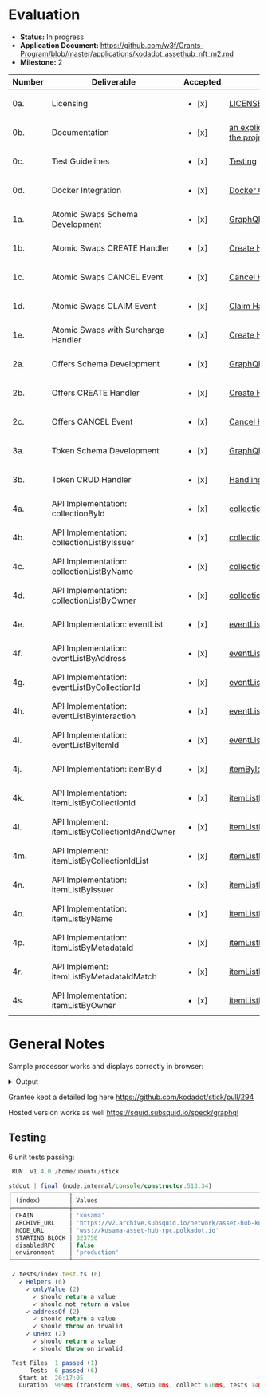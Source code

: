 # Evaluation


- **Status:** In progress
- **Application Document:** https://github.com/w3f/Grants-Program/blob/master/applications/kodadot_assethub_nft_m2.md
- **Milestone:** 2

| Number | Deliverable                                   | Accepted | Link                                                                                                                                | Notes                          |
| ------ | --------------------------------------------- | ----------------- | ----------------------------------------------------------------------------------------------------------------------------------- | ------------------------------ |
| 0a.    | Licensing                                     | <ul><li>[x] </li></ul> | [LICENSE](https://github.com/kodadot/stick/blob/main/LICENSE)                                                                       | MIT                            |
| 0b.    | Documentation                                 | <ul><li>[x] </li></ul> | [an explicit README file to guide the project setup and execution](https://github.com/kodadot/stick/blob/feat/swap-it-up/README.md) | -                              |
| 0c.    | Test Guidelines                               | <ul><li>[x] </li></ul> | [Testing](https://github.com/kodadot/stick/tree/feat/swap-it-up/tests)                                                              | -                              |
| 0d.    | Docker Integration                            | <ul><li>[x] </li></ul> | [Docker Compose](https://github.com/kodadot/stick/blob/feat/swap-it-up/docker-compose.yml)                                          | -                              |
| 1a.    | Atomic Swaps Schema Development               | <ul><li>[x] </li></ul> | [GraphQL schema swap.](https://github.com/kodadot/stick/blob/feat/swap-it-up/schema.graphql#L198)                                   | -                              |
| 1b.    | Atomic Swaps CREATE Handler                   | <ul><li>[x] </li></ul> | [Create Handler](https://github.com/kodadot/stick/blob/feat/swap-it-up/src/mappings/nfts/createSwap.ts)                             | -                              |
| 1c.    | Atomic Swaps CANCEL Event                     | <ul><li>[x] </li></ul> | [Cancel Handler](https://github.com/kodadot/stick/blob/feat/swap-it-up/src/mappings/nfts/cancelSwap.ts)                             | -                              |
| 1d.    | Atomic Swaps CLAIM Event                      | <ul><li>[x] </li></ul> | [Claim Handler](https://github.com/kodadot/stick/blob/feat/swap-it-up/src/mappings/nfts/claim.ts)                                   | -                              |
| 1e.    | Atomic Swaps with Surcharge Handler           | <ul><li>[x] </li></ul> | [Create Handler](https://github.com/kodadot/stick/blob/feat/swap-it-up/src/mappings/nfts/createSwap.ts#L48)                         | -                              |
| 2a.    | Offers Schema Development                     | <ul><li>[x] </li></ul> | [GraphQL schema offer.](https://github.com/kodadot/stick/blob/feat/swap-it-up/schema.graphql#L173)                                  | -                              |
| 2b.    | Offers CREATE Handler                         | <ul><li>[x] </li></ul> | [Create Handler](https://github.com/kodadot/stick/blob/feat/swap-it-up/src/mappings/nfts/createSwap.ts#L25)                         | -                              |
| 2c.    | Offers CANCEL Event                           | <ul><li>[x] </li></ul> | [Cancel Handler](https://github.com/kodadot/stick/blob/feat/swap-it-up/src/mappings/nfts/cancelSwap.ts#L23)                         | -                              |
| 3a.    | Token Schema Development                      | <ul><li>[x] </li></ul> | [GraphQL schema token.](https://github.com/kodadot/stick/blob/feat/swap-it-up/schema.graphql#L40)                                   | -                              |
| 3b.    | Token CRUD Handler                            | <ul><li>[x] </li></ul> | [Handling Token](https://github.com/kodadot/stick/blob/feat/swap-it-up/src/mappings/shared/token/tokenAPI.ts)                       | -                              |
| 4a.    | API Implementation: collectionById            | <ul><li>[x] </li></ul> | [collectionById](https://github.com/vikiival/kodaquery/blob/main/main.ts#L36)                                                       | -                              |
| 4b.    | API Implementation: collectionListByIssuer    | <ul><li>[x] </li></ul> | [collectionListByIssuer](https://github.com/vikiival/kodaquery/blob/main/main.ts#L44)                                               | -                              |
| 4c.    | API Implementation: collectionListByName      | <ul><li>[x] </li></ul> | [collectionListByName](https://github.com/vikiival/kodaquery/blob/main/main.ts#L53)                                                 | -                              |
| 4d.    | API Implementation: collectionListByOwner     | <ul><li>[x] </li></ul> | [collectionListByOwner](https://github.com/vikiival/kodaquery/blob/main/main.ts#L62)                                                | -                              |
| 4e.    | API Implementation: eventList                 | <ul><li>[x] </li></ul> | [eventList](https://github.com/vikiival/kodaquery/blob/main/main.ts#L72)                                                            | -                              |
| 4f.    | API Implementation: eventListByAddress        | <ul><li>[x] </li></ul> | [eventListByAddress](https://github.com/vikiival/kodaquery/blob/main/main.ts#L80)                                                   | -                              |
| 4g.    | API Implementation: eventListByCollectionId   | <ul><li>[x] </li></ul> | [eventListByCollectionId](https://github.com/vikiival/kodaquery/blob/main/main.ts#L89)                                              | -                              |
| 4h.    | API Implementation: eventListByInteraction    | <ul><li>[x] </li></ul> | [eventListByInteraction](https://github.com/vikiival/kodaquery/blob/main/main.ts#L98)                                               | -                              |
| 4i.    | API Implementation: eventListByItemId         | <ul><li>[x] </li></ul> | [eventListByItemId](https://github.com/vikiival/kodaquery/blob/main/main.ts#L107)                                                   | -                              |
| 4j.    | API Implementation: itemById                  | <ul><li>[x] </li></ul> | [itemById](https://github.com/vikiival/kodaquery/blob/main/main.ts#L117)                                                            | -                              |
| 4k.    | API Implementation: itemListByCollectionId    | <ul><li>[x] </li></ul> | [itemListByCollectionId](https://github.com/vikiival/kodaquery/blob/main/main.ts#L125)                                              | -                              |
| 4l.    | API Implement: itemListByCollectionIdAndOwner | <ul><li>[x] </li></ul> | [itemListByCollectionIdAndOwner](https://github.com/vikiival/kodaquery/blob/main/main.ts#L134)                                      | -                              |
| 4m.    | API Implement: itemListByCollectionIdList     | <ul><li>[x] </li></ul> | [itemListByCollectionIdList](https://github.com/vikiival/kodaquery/blob/main/main.ts#L144)                                          | -                              |
| 4n.    | API Implementation: itemListByIssuer          | <ul><li>[x] </li></ul> | [itemListByIssuer](https://github.com/vikiival/kodaquery/blob/main/main.ts#L153)                                                    | -                              |
| 4o.    | API Implementation: itemListByName            | <ul><li>[x] </li></ul> | [itemListByName](https://github.com/vikiival/kodaquery/blob/main/main.ts#L162)                                                      | -                              |
| 4p.    | API Implementation: itemListByMetadataId      | <ul><li>[x] </li></ul> | [itemListByMetadataId](https://github.com/vikiival/kodaquery/blob/main/main.ts#L171)                                                | -                              |
| 4r.    | API Implement: itemListByMetadataIdMatch      | <ul><li>[x] </li></ul> | [itemListByMetadataIdMatch](https://github.com/vikiival/kodaquery/blob/main/main.ts#L190)                                           | -                              |
| 4s.    | API Implementation: itemListByOwner           | <ul><li>[x] </li></ul> | [itemListByOwner](https://github.com/vikiival/kodaquery/blob/main/main.ts#L189)                                                     | -                              |

# General Notes

Sample processor works and displays correctly in browser:

<details>
  <summary>Output</summary>

```ts
                           "timestamp": "2021-09-24T16:38:06.509Z",
                           "collectionId": "u-1",
                           "sn": "491",
                           "to": "G22JL5wM6MDvku8jYiKShL2N8c6HfVgcWaR3GmpajtgR9Fc"
                         }
16:14:28 INFO  squid:log 💚 [SEND] u-1-491 from DFi8qw43wy5ihCJKpnRYHAkv7ppgWZJL4fYrnbCHU9W4pcp to G22JL5wM6MDvku8jYiKShL2N8c6HfVgcWaR3GmpajtgR9Fc
16:14:28 DEBUG squid:log Processing Uniques.Transferred
16:14:28 INFO  squid:log ⏳ [SEND] 824023
16:14:28 DEBUG squid:log [SEND] {
                           "caller": "Hxz9CRinkTf5JEQ7bkAeUw55TGGxkuRpPDhSrxSbFAY5y7X",
                           "blockNumber": "824023",
                           "timestamp": "2021-09-24T16:38:18.583Z",
                           "collectionId": "u-2",
                           "sn": "2429",
                           "to": "Gecf3Bn2cF2buiESKSNrhimEHdwLwpFmSkQy4fvRbXbBZAh"
                         }
16:14:28 INFO  squid:log 💚 [SEND] u-2-2429 from Hxz9CRinkTf5JEQ7bkAeUw55TGGxkuRpPDhSrxSbFAY5y7X to Gecf3Bn2cF2buiESKSNrhimEHdwLwpFmSkQy4fvRbXbBZAh
16:14:28 DEBUG squid:log Processing Uniques.Transferred
16:14:28 INFO  squid:log ⏳ [SEND] 824023
16:14:28 DEBUG squid:log [SEND] {
                           "caller": "GkAtAEia2c2zQUrzwey8EqnegoEkGiKbw6m5emXL1CgXrtr",
                           "blockNumber": "824023",
                           "timestamp": "2021-09-24T16:38:18.583Z",
                           "collectionId": "u-2",
                           "sn": "108",
                           "to": "EGV3Qmrq1qMxeXW5uPXXWTHwXZDQ6384vv9pKAUFwxYw9rw"
                         }
16:14:28 INFO  squid:log 💚 [SEND] u-2-108 from GkAtAEia2c2zQUrzwey8EqnegoEkGiKbw6m5emXL1CgXrtr to EGV3Qmrq1qMxeXW5uPXXWTHwXZDQ6384vv9pKAUFwxYw9rw
16:14:28 DEBUG squid:log Processing Uniques.Transferred
16:14:28 INFO  squid:log ⏳ [SEND] 824024
16:14:28 DEBUG squid:log [SEND] {
                           "caller": "Cx52PDPSGvkTQqYb2LdNn3xnuo4JRUnmTaKTRzrSk6gXB2j",
                           "blockNumber": "824024",
                           "timestamp": "2021-09-24T16:38:30.444Z",
                           "collectionId": "u-2",
                           "sn": "2312",
                           "to": "CpX6D7sxvZKUeaJUpS6Eb8Y2g79F7DEZXU1QucUX5o2HyfK"
                         }
16:14:28 INFO  squid:log 💚 [SEND] u-2-2312 from Cx52PDPSGvkTQqYb2LdNn3xnuo4JRUnmTaKTRzrSk6gXB2j to CpX6D7sxvZKUeaJUpS6Eb8Y2g79F7DEZXU1QucUX5o2HyfK
16:14:28 DEBUG squid:log Processing Uniques.Transferred
16:14:28 INFO  squid:log ⏳ [SEND] 824024
16:14:28 DEBUG squid:log [SEND] {
                           "caller": "Er7RXEYWjdtvSoQBE6GGjYyoBRuky5nMu4NFcXfRqjojnUT",
                           "blockNumber": "824024",
                           "timestamp": "2021-09-24T16:38:30.444Z",
                           "collectionId": "u-2",
                           "sn": "2719",
                           "to": "GSHkVxCvovrZ8EZSpAijazEE5ivHR1FFpN5qev73MZzqRpZ"
                         }
16:14:28 INFO  squid:log 💚 [SEND] u-2-2719 from Er7RXEYWjdtvSoQBE6GGjYyoBRuky5nMu4NFcXfRqjojnUT to GSHkVxCvovrZ8EZSpAijazEE5ivHR1FFpN5qev73MZzqRpZ
16:14:28 DEBUG squid:log Processing Uniques.Transferred
16:14:28 INFO  squid:log ⏳ [SEND] 824025
16:14:28 DEBUG squid:log [SEND] {
                           "caller": "DY8iuSt31L8oZv5VHz45RZieAAjwqgji43MctGGBdMmyE1A",
                           "blockNumber": "824025",
                           "timestamp": "2021-09-24T16:38:42.780Z",
                           "collectionId": "u-0",
                           "sn": "2469",
                           "to": "ED45ZRS573WZs1AoB6WbvD26v2uc7johtNT77sfEbvuZnuj"
                         }
16:14:28 INFO  squid:log 💚 [SEND] u-0-2469 from DY8iuSt31L8oZv5VHz45RZieAAjwqgji43MctGGBdMmyE1A to ED45ZRS573WZs1AoB6WbvD26v2uc7johtNT77sfEbvuZnuj
16:14:28 DEBUG squid:log Processing Uniques.Transferred
16:14:28 INFO  squid:log ⏳ [SEND] 824025
16:14:28 DEBUG squid:log [SEND] {
                           "caller": "H28baDH1YU8QCxLh6qhjJEUuTZoWZkhjx5PKNvTMWWiCJqh",
                           "blockNumber": "824025",
                           "timestamp": "2021-09-24T16:38:42.780Z",
                           "collectionId": "u-2",
                           "sn": "1351",
                           "to": "DgC4XNwFU99g9NPkT37khhHJYokPSDMDGAE3bdyjHhHzzNx"
                         }
16:14:28 INFO  squid:log 💚 [SEND] u-2-1351 from H28baDH1YU8QCxLh6qhjJEUuTZoWZkhjx5PKNvTMWWiCJqh to DgC4XNwFU99g9NPkT37khhHJYokPSDMDGAE3bdyjHhHzzNx
16:14:28 DEBUG squid:log Processing Uniques.Transferred
16:14:28 INFO  squid:log ⏳ [SEND] 824026
16:14:28 DEBUG squid:log [SEND] {
                           "caller": "H2Zq7v3BULdN4zTMnJ2R2jp589ezQLUWPVgzRaBLiqka3wX",
                           "blockNumber": "824026",
                           "timestamp": "2021-09-24T16:38:54.829Z",
                           "collectionId": "u-1",
                           "sn": "2431",
                           "to": "GcbjT6XsjsidC7F18ghTTeGzdagSQDfxye5WEUWfCehTaqf"
                         }
16:14:28 INFO  squid:log 💚 [SEND] u-1-2431 from H2Zq7v3BULdN4zTMnJ2R2jp589ezQLUWPVgzRaBLiqka3wX to GcbjT6XsjsidC7F18ghTTeGzdagSQDfxye5WEUWfCehTaqf
16:14:28 DEBUG squid:log Processing Uniques.Transferred
16:14:28 INFO  squid:log ⏳ [SEND] 824027
16:14:28 DEBUG squid:log [SEND] {
                           "caller": "Cgqsm4NcT9k4odAwrz7zG4hcnzMwwAQf91tyg5FoCKUXPSA",
                           "blockNumber": "824027",
                           "timestamp": "2021-09-24T16:39:06.545Z",
                           "collectionId": "u-2",
                           "sn": "3043",
                           "to": "F2GoUh286UrgrzkEuK77THDnGSo4ugzwgp4B15F5fdcUVpX"
                         }
16:14:28 INFO  squid:log 💚 [SEND] u-2-3043 from Cgqsm4NcT9k4odAwrz7zG4hcnzMwwAQf91tyg5FoCKUXPSA to F2GoUh286UrgrzkEuK77THDnGSo4ugzwgp4B15F5fdcUVpX
16:14:28 DEBUG squid:log Processing Uniques.Transferred
16:14:28 INFO  squid:log ⏳ [SEND] 824028
16:14:28 DEBUG squid:log [SEND] {
                           "caller": "GZeemkrSLctPAwHDpXnq3NPJFMKCkgPFeLrRwapDm5zohqw",
                           "blockNumber": "824028",
                           "timestamp": "2021-09-24T16:39:18.294Z",
                           "collectionId": "u-0",
                           "sn": "2192",
                           "to": "EPXKWpDZcxJaL9Vn29Vv95NYYgmb9ncAqpfhK8rdVKETE4j"
                         }
16:14:28 INFO  squid:log 💚 [SEND] u-0-2192 from GZeemkrSLctPAwHDpXnq3NPJFMKCkgPFeLrRwapDm5zohqw to EPXKWpDZcxJaL9Vn29Vv95NYYgmb9ncAqpfhK8rdVKETE4j
16:14:28 DEBUG squid:log Processing Uniques.Transferred
16:14:28 INFO  squid:log ⏳ [SEND] 824028
16:14:28 DEBUG squid:log [SEND] {
                           "caller": "HHPeD1USSLFXoXXxktPzCzPEJCgpjtfxny1jfcWSFEbpEev",
                           "blockNumber": "824028",
                           "timestamp": "2021-09-24T16:39:18.294Z",
                           "collectionId": "u-1",
                           "sn": "240",
                           "to": "EE2X7VUZtBMekM3tyy1xEAGWMvUHT1YTtoGht25qxfRtUd4"
                         }
16:14:28 INFO  squid:log 💚 [SEND] u-1-240 from HHPeD1USSLFXoXXxktPzCzPEJCgpjtfxny1jfcWSFEbpEev to EE2X7VUZtBMekM3tyy1xEAGWMvUHT1YTtoGht25qxfRtUd4
16:14:28 DEBUG squid:log Processing Uniques.Transferred
16:14:28 INFO  squid:log ⏳ [SEND] 824029
16:14:28 DEBUG squid:log [SEND] {
                           "caller": "FtYLatWSsvvkaVrRLPWSbuvsWFpxD39gEw6h98LU7czShrp",
                           "blockNumber": "824029",
                           "timestamp": "2021-09-24T16:39:30.660Z",
                           "collectionId": "u-1",
                           "sn": "511",
                           "to": "H2Dvi5iiBhXL8m2jEdE5YMpBxp52fGJDnQbpewV5RoVsfYo"
                         }
16:14:28 INFO  squid:log 💚 [SEND] u-1-511 from FtYLatWSsvvkaVrRLPWSbuvsWFpxD39gEw6h98LU7czShrp to H2Dvi5iiBhXL8m2jEdE5YMpBxp52fGJDnQbpewV5RoVsfYo
16:14:28 DEBUG squid:log Processing Uniques.Transferred
16:14:28 INFO  squid:log ⏳ [SEND] 824029
16:14:28 DEBUG squid:log [SEND] {
                           "caller": "DrZZnynDaTYqyv1M54qavkTbkn6iszZgMh2R2p5kC77UMve",
                           "blockNumber": "824029",
                           "timestamp": "2021-09-24T16:39:30.660Z",
                           "collectionId": "u-2",
                           "sn": "1375",
                           "to": "GHbnrGrFHX6jMWRtDLjC7HeRk4yLfhfUenu6maq7VdntzyW"
                         }
16:14:28 INFO  squid:log 💚 [SEND] u-2-1375 from DrZZnynDaTYqyv1M54qavkTbkn6iszZgMh2R2p5kC77UMve to GHbnrGrFHX6jMWRtDLjC7HeRk4yLfhfUenu6maq7VdntzyW
16:14:28 DEBUG squid:log Processing Uniques.Transferred
16:14:28 INFO  squid:log ⏳ [SEND] 824029
16:14:28 DEBUG squid:log [SEND] {
                           "caller": "DwANEv486UGDzWHe6iS2NhDeZD4GL78aTv1fy38MpTSwS8p",
                           "blockNumber": "824029",
                           "timestamp": "2021-09-24T16:39:30.660Z",
                           "collectionId": "u-0",
                           "sn": "1871",
                           "to": "Cr9d8GgrpFAp5f9oLysChnHUNdAHvGi8WuFsyQRGzFnszYW"
                         }
16:14:28 INFO  squid:log 💚 [SEND] u-0-1871 from DwANEv486UGDzWHe6iS2NhDeZD4GL78aTv1fy38MpTSwS8p to Cr9d8GgrpFAp5f9oLysChnHUNdAHvGi8WuFsyQRGzFnszYW
16:14:28 DEBUG squid:log Processing Uniques.Transferred
16:14:28 INFO  squid:log ⏳ [SEND] 824029
16:14:28 DEBUG squid:log [SEND] {
                           "caller": "CgR1ksYHvxiKdCdTCC2ZhyuDU4w7TDzQUGGi9y5jNFDvQ8P",
                           "blockNumber": "824029",
                           "timestamp": "2021-09-24T16:39:30.660Z",
                           "collectionId": "u-2",
                           "sn": "801",
                           "to": "JHVGHUsT9fYqkG6yYW2uqYGzBZR1dvnL7KNYgJkv8fKu5R4"
                         }
16:14:28 INFO  squid:log 💚 [SEND] u-2-801 from CgR1ksYHvxiKdCdTCC2ZhyuDU4w7TDzQUGGi9y5jNFDvQ8P to JHVGHUsT9fYqkG6yYW2uqYGzBZR1dvnL7KNYgJkv8fKu5R4
16:14:28 DEBUG squid:log Processing Uniques.Transferred
16:14:28 INFO  squid:log ⏳ [SEND] 824029
16:14:28 DEBUG squid:log [SEND] {
                           "caller": "H2BmBRqpKqHP1YirAgWERGTAQvMiDpkvkm5iVQYqY1E5qMw",
                           "blockNumber": "824029",
                           "timestamp": "2021-09-24T16:39:30.660Z",
                           "collectionId": "u-1",
                           "sn": "1641",
                           "to": "CjSNNe37YFEd9DYxix9tvVVaRBjTd6ruRWT3UFiwUGi7Cf7"
                         }
16:14:28 INFO  squid:log 💚 [SEND] u-1-1641 from H2BmBRqpKqHP1YirAgWERGTAQvMiDpkvkm5iVQYqY1E5qMw to CjSNNe37YFEd9DYxix9tvVVaRBjTd6ruRWT3UFiwUGi7Cf7
16:14:28 DEBUG squid:log Processing Uniques.Transferred
16:14:28 INFO  squid:log ⏳ [SEND] 824030
16:14:28 DEBUG squid:log [SEND] {
                           "caller": "HZaYDzTAEXQSyazQC83szHEPRnZSeLi961LQDpcVKiAsHkU",
                           "blockNumber": "824030",
                           "timestamp": "2021-09-24T16:39:42.752Z",
                           "collectionId": "u-1",
                           "sn": "305",
                           "to": "E8gv3RjJEcvyZmiE7BJ8MRsX17qRzYqBENCBZdPKtBhcmH6"
                         }
16:14:28 INFO  squid:log 💚 [SEND] u-1-305 from HZaYDzTAEXQSyazQC83szHEPRnZSeLi961LQDpcVKiAsHkU to E8gv3RjJEcvyZmiE7BJ8MRsX17qRzYqBENCBZdPKtBhcmH6
16:14:28 DEBUG squid:log Processing Uniques.Transferred
16:14:28 INFO  squid:log ⏳ [SEND] 824030
16:14:28 DEBUG squid:log [SEND] {
                           "caller": "FF6LZGUvB7qcKphZ8Z7V1tJEEcxLZRtpZyobwGZ78Mzagvr",
                           "blockNumber": "824030",
                           "timestamp": "2021-09-24T16:39:42.752Z",
                           "collectionId": "u-2",
                           "sn": "1331",
                           "to": "HUeY9ac58v8yZcqYaFhZRu7xTHpjS8zMFyYiegrAwrL1hXJ"
                         }
16:14:29 INFO  squid:log 💚 [SEND] u-2-1331 from FF6LZGUvB7qcKphZ8Z7V1tJEEcxLZRtpZyobwGZ78Mzagvr to HUeY9ac58v8yZcqYaFhZRu7xTHpjS8zMFyYiegrAwrL1hXJ
16:14:29 DEBUG squid:log Processing Uniques.Transferred
16:14:29 INFO  squid:log ⏳ [SEND] 824031
16:14:29 DEBUG squid:log [SEND] {
                           "caller": "DViNPtE47fxhSJDEspMZ8erdUw49Se2KeJ6NCmbayJLeUVB",
                           "blockNumber": "824031",
                           "timestamp": "2021-09-24T16:39:54.480Z",
                           "collectionId": "u-1",
                           "sn": "2535",
                           "to": "GsytPWTndtba6TkfeYcRWpqp3h15Wp4p8nk3VsZMQmCq2CH"
                         }
16:14:29 INFO  squid:log 💚 [SEND] u-1-2535 from DViNPtE47fxhSJDEspMZ8erdUw49Se2KeJ6NCmbayJLeUVB to GsytPWTndtba6TkfeYcRWpqp3h15Wp4p8nk3VsZMQmCq2CH
16:14:29 DEBUG squid:log Processing Uniques.Transferred
16:14:29 INFO  squid:log ⏳ [SEND] 824031
16:14:29 DEBUG squid:log [SEND] {
                           "caller": "FChV1RftMPpFcgzR3PwRMFEwvnZaipkzoPbVoZwpgtZqyrh",
                           "blockNumber": "824031",
                           "timestamp": "2021-09-24T16:39:54.480Z",
                           "collectionId": "u-1",
                           "sn": "121",
                           "to": "EfAQrzthcADWWecbHEEX6dZAtGa9srrUAK4es5NC8xfdnLT"
                         }
16:14:29 INFO  squid:log 💚 [SEND] u-1-121 from FChV1RftMPpFcgzR3PwRMFEwvnZaipkzoPbVoZwpgtZqyrh to EfAQrzthcADWWecbHEEX6dZAtGa9srrUAK4es5NC8xfdnLT
16:14:29 DEBUG squid:log Processing Uniques.Transferred
16:14:29 INFO  squid:log ⏳ [SEND] 824031
16:14:29 DEBUG squid:log [SEND] {
                           "caller": "GhBt5U9r7yQ6dmYgaS8SxKvmzCLqKsr14XgsjuMZdx815qy",
                           "blockNumber": "824031",
                           "timestamp": "2021-09-24T16:39:54.480Z",
                           "collectionId": "u-2",
                           "sn": "3206",
                           "to": "GefnjhSm2kU2F1RcKFMvqoJXjQWTTXE6MquAptF9osWZk73"
                         }
16:14:29 INFO  squid:log 💚 [SEND] u-2-3206 from GhBt5U9r7yQ6dmYgaS8SxKvmzCLqKsr14XgsjuMZdx815qy to GefnjhSm2kU2F1RcKFMvqoJXjQWTTXE6MquAptF9osWZk73
16:14:29 DEBUG squid:log Processing Uniques.Transferred
16:14:29 INFO  squid:log ⏳ [SEND] 824031
16:14:29 DEBUG squid:log [SEND] {
                           "caller": "FPfazdrXpU8qe4kyvDQsJH8dJTxKp7ypbtNoNdV4WJzkA9e",
                           "blockNumber": "824031",
                           "timestamp": "2021-09-24T16:39:54.480Z",
                           "collectionId": "u-0",
                           "sn": "25",
                           "to": "D6CPLK6wtJUpEMv9ghgx3wb85D6U9zLTfPgSdMvyfufeG9f"
                         }
16:14:29 INFO  squid:log 💚 [SEND] u-0-25 from FPfazdrXpU8qe4kyvDQsJH8dJTxKp7ypbtNoNdV4WJzkA9e to D6CPLK6wtJUpEMv9ghgx3wb85D6U9zLTfPgSdMvyfufeG9f
16:14:29 DEBUG squid:log Processing Uniques.Transferred
16:14:29 INFO  squid:log ⏳ [SEND] 824032
16:14:29 DEBUG squid:log [SEND] {
                           "caller": "HYwJGv3YPZw5yUtADciYgBvVXW2joPvvgSonGUQK3efCBEk",
                           "blockNumber": "824032",
                           "timestamp": "2021-09-24T16:40:06.492Z",
                           "collectionId": "u-1",
                           "sn": "3007",
                           "to": "JGvvtThfaSAP3vfuPC3qrRgCzSAdpZcCXveofdpPmq51ZqJ"
                         }
16:14:29 INFO  squid:log 💚 [SEND] u-1-3007 from HYwJGv3YPZw5yUtADciYgBvVXW2joPvvgSonGUQK3efCBEk to JGvvtThfaSAP3vfuPC3qrRgCzSAdpZcCXveofdpPmq51ZqJ
16:14:29 DEBUG squid:log Processing Uniques.Transferred
16:14:29 INFO  squid:log ⏳ [SEND] 824032
16:14:29 DEBUG squid:log [SEND] {
                           "caller": "EMDiJVH88dbTt55Seda2hjWh1LJ2TxTHVUjvq1DWSWLp3pQ",
                           "blockNumber": "824032",
                           "timestamp": "2021-09-24T16:40:06.492Z",
                           "collectionId": "u-0",
                           "sn": "2182",
                           "to": "CjCZ82R4m6ScgW2y8NkPxwzfJWnVK2yVrUnQHJS8ia5F8yg"
                         }
16:14:29 INFO  squid:log 💚 [SEND] u-0-2182 from EMDiJVH88dbTt55Seda2hjWh1LJ2TxTHVUjvq1DWSWLp3pQ to CjCZ82R4m6ScgW2y8NkPxwzfJWnVK2yVrUnQHJS8ia5F8yg
16:14:29 DEBUG squid:log Processing Uniques.Transferred
16:14:29 INFO  squid:log ⏳ [SEND] 824032
16:14:29 DEBUG squid:log [SEND] {
                           "caller": "CrdYGcufhngvK3VUPhwPe6K7PBG6JwrRebaMJkGqcUVvR8Z",
                           "blockNumber": "824032",
                           "timestamp": "2021-09-24T16:40:06.492Z",
                           "collectionId": "u-1",
                           "sn": "1336",
                           "to": "EZzLLbrjLsnyVh7p1QPw4FKU8E5fa4ia8kAtQXt9jHBkUyB"
                         }
16:14:29 INFO  squid:log 💚 [SEND] u-1-1336 from CrdYGcufhngvK3VUPhwPe6K7PBG6JwrRebaMJkGqcUVvR8Z to EZzLLbrjLsnyVh7p1QPw4FKU8E5fa4ia8kAtQXt9jHBkUyB
16:14:29 DEBUG squid:log Processing Uniques.Transferred
16:14:29 INFO  squid:log ⏳ [SEND] 824032
16:14:29 DEBUG squid:log [SEND] {
                           "caller": "H4ejywW39e8xx2ZxMzTR7rGsvwhqBoZ2SADcKicz8ACH1G1",
                           "blockNumber": "824032",
                           "timestamp": "2021-09-24T16:40:06.492Z",
                           "collectionId": "u-1",
                           "sn": "2874",
                           "to": "FSG47orCZ5fjwWshvyELTnSEzQEC6Hymd7H17Dr561GLtUE"
                         }
16:14:29 INFO  squid:log 💚 [SEND] u-1-2874 from H4ejywW39e8xx2ZxMzTR7rGsvwhqBoZ2SADcKicz8ACH1G1 to FSG47orCZ5fjwWshvyELTnSEzQEC6Hymd7H17Dr561GLtUE
16:14:29 DEBUG squid:log Processing Uniques.Transferred
16:14:29 INFO  squid:log ⏳ [SEND] 824032
16:14:29 DEBUG squid:log [SEND] {
                           "caller": "DBSbCw7UEsRo5E73aYvVYjp1DHTd4xiW5HEag8FAFCFCNwg",
                           "blockNumber": "824032",
                           "timestamp": "2021-09-24T16:40:06.492Z",
                           "collectionId": "u-1",
                           "sn": "2529",
                           "to": "Dig8buRuwT1RHH2RAWiLW4mDpU4wpv6GWAbsYEmbXtt4Qsy"
                         }
16:14:29 INFO  squid:log 💚 [SEND] u-1-2529 from DBSbCw7UEsRo5E73aYvVYjp1DHTd4xiW5HEag8FAFCFCNwg to Dig8buRuwT1RHH2RAWiLW4mDpU4wpv6GWAbsYEmbXtt4Qsy
16:14:29 DEBUG squid:log Processing Uniques.Transferred
16:14:29 INFO  squid:log ⏳ [SEND] 824032
16:14:29 DEBUG squid:log [SEND] {
                           "caller": "CgasYz6n7Cer4XbC1pkFNN5mpq3SqNwjn2sU2ZNSqFiohvU",
                           "blockNumber": "824032",
```
</details>

Grantee kept a detailed log here https://github.com/kodadot/stick/pull/294

Hosted version works as well https://squid.subsquid.io/speck/graphql

## Testing

6 unit tests passing:

```ts
 RUN  v1.4.0 /home/ubuntu/stick

stdout | final (node:internal/console/constructor:513:34)
┌────────────────┬───────────────────────────────────────────────────────────┐
│ (index)        │ Values                                                    │
├────────────────┼───────────────────────────────────────────────────────────┤
│ CHAIN          │ 'kusama'                                                  │
│ ARCHIVE_URL    │ 'https://v2.archive.subsquid.io/network/asset-hub-kusama' │
│ NODE_URL       │ 'wss://kusama-asset-hub-rpc.polkadot.io'                  │
│ STARTING_BLOCK │ 323750                                                    │
│ disabledRPC    │ false                                                     │
│ environment    │ 'production'                                              │
└────────────────┴───────────────────────────────────────────────────────────┘

 ✓ tests/index.test.ts (6)
   ✓ Helpers (6)
     ✓ onlyValue (2)
       ✓ should return a value
       ✓ should not return a value
     ✓ addressOf (2)
       ✓ should return a value
       ✓ should throw on invalid
     ✓ unHex (2)
       ✓ should return a value
       ✓ should throw on invalid

 Test Files  1 passed (1)
      Tests  6 passed (6)
   Start at  20:17:05
   Duration  909ms (transform 59ms, setup 0ms, collect 670ms, tests 14ms, environment 0ms, prepare 68ms)
```
